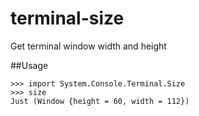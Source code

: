 terminal-size
=============

Get terminal window width and height

##Usage

```
>>> import System.Console.Terminal.Size
>>> size
Just (Window {height = 60, width = 112})
```
